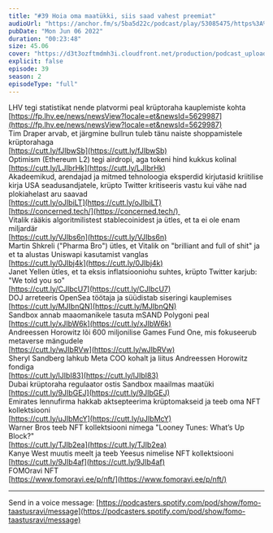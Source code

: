 ```yaml
---
title: "#39 Hoia oma maatükki, siis saad vahest preemiat"
audioUrl: "https://anchor.fm/s/5ba5d22c/podcast/play/53085475/https%3A%2F%2Fd3ctxlq1ktw2nl.cloudfront.net%2Fstaging%2F2022-5-6%2F60ca4b14-25a5-bd29-2636-0f01f454831a.m4a"
pubDate: "Mon Jun 06 2022"
duration: "00:23:48"
size: 45.06 
cover: "https://d3t3ozftmdmh3i.cloudfront.net/production/podcast_uploaded_episode/15275939/15275939-1654517245724-a0815f1bec46d.jpg"
explicit: false
episode: 39
season: 2
episodeType: "full"
---
```


LHV tegi statistikat nende platvormi peal krüptoraha kauplemiste kohta  
[https://fp.lhv.ee/news/newsView?locale=et&newsId=5629987](https://fp.lhv.ee/news/newsView?locale=et&newsId=5629987)  
Tim Draper arvab, et järgmine bullrun tuleb tänu naiste shoppamistele krüptorahaga  
[https://cutt.ly/fJIbwSb](https://cutt.ly/fJIbwSb)  
Optimism (Ethereum L2) tegi airdropi, aga tokeni hind kukkus kolinal  
[https://cutt.ly/LJIbrHk](https://cutt.ly/LJIbrHk)  
Akadeemikud, arendajad ja mitmed tehnoloogia eksperdid kirjutasid kriitilise kirja USA seadusandjatele, krüpto Twitter kritiseeris vastu kui vähe nad plokiahelast aru saavad  
[https://cutt.ly/oJIbiLT](https://cutt.ly/oJIbiLT)  
[https://concerned.tech/](https://concerned.tech/)   
Vitalik rääkis algoritmilistest stablecoinidest ja ütles, et ta ei ole enam miljardär  
[https://cutt.ly/VJIbs6n](https://cutt.ly/VJIbs6n)  
Martin Shkreli ("Pharma Bro") ütles, et Vitalik on "brilliant and full of shit" ja et ta alustas Uniswapi kasutamist vanglas  
[https://cutt.ly/0JIbj4k](https://cutt.ly/0JIbj4k)  
Janet Yellen ütles, et ta eksis inflatsiooniohu suhtes, krüpto Twitter karjub: "We told you so"  
[https://cutt.ly/CJIbcU7](https://cutt.ly/CJIbcU7)  
DOJ arreteeris OpenSea töötaja ja süüdistab siseringi kauplemises  
[https://cutt.ly/MJIbnQN](https://cutt.ly/MJIbnQN)  
Sandbox annab maaomanikele tasuta mSAND Polygoni peal  
[https://cutt.ly/xJIbW6k](https://cutt.ly/xJIbW6k)  
Andreessen Horowitz lõi 600 miljonilise Games Fund One, mis fokuseerub metaverse mängudele  
[https://cutt.ly/wJIbRVw](https://cutt.ly/wJIbRVw)  
Sheryl Sandberg lahkub Meta COO kohalt ja liitus Andreessen Horowitz fondiga  
[https://cutt.ly/lJIbI83](https://cutt.ly/lJIbI83)  
Dubai krüptoraha regulaator ostis Sandbox maailmas maatüki  
[https://cutt.ly/9JIbGEJ](https://cutt.ly/9JIbGEJ)  
Emirates lennufirma hakkab aktsepteerima krüptomakseid ja teeb oma NFT kollektsiooni  
[https://cutt.ly/uJIbMcY](https://cutt.ly/uJIbMcY)  
Warner Bros teeb NFT kollektsiooni nimega "Looney Tunes: What’s Up Block?"  
[https://cutt.ly/TJIb2ea](https://cutt.ly/TJIb2ea)  
Kanye West muutis meelt ja teeb Yeesus nimelise NFT kollektsiooni  
[https://cutt.ly/9JIb4af](https://cutt.ly/9JIb4af)  
FOMOravi NFT  
[https://www.fomoravi.ee/p/nft/](https://www.fomoravi.ee/p/nft/)  
  
---   
  
Send in a voice message: [https://podcasters.spotify.com/pod/show/fomo-taastusravi/message](https://podcasters.spotify.com/pod/show/fomo-taastusravi/message)